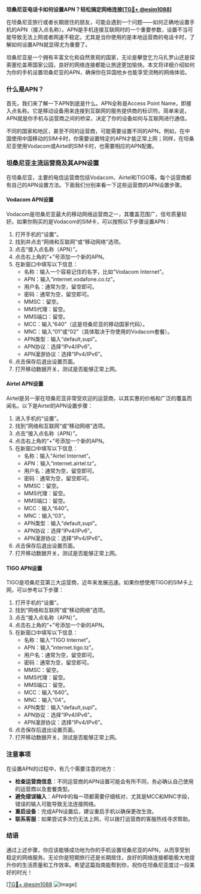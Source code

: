 **坦桑尼亚电话卡如何设置APN？轻松搞定网络连接[[TG💪+ @esim1088](https://t.me/s/esim1088)]**

在坦桑尼亚旅行或者长期居住的朋友，可能会遇到一个问题——如何正确地设置手机的APN（接入点名称）。APN是手机连接互联网时的一个重要参数，设置不当可能导致无法上网或者网速不稳定。尤其是当你使用的是本地运营商的电话卡时，了解如何设置APN就显得尤为重要了。

坦桑尼亚是一个拥有丰富文化和自然景观的国家，无论是攀登乞力马扎罗山还是探索塞伦盖蒂国家公园，良好的网络连接都能让旅途更加愉快。本文将详细介绍如何为你的手机设置坦桑尼亚的APN，确保你在异国他乡也能享受流畅的网络体验。

### 什么是APN？

首先，我们来了解一下APN到底是什么。APN全称是Access Point Name，即接入点名称。它是移动设备用来连接到互联网的服务提供商的标识符。简单来说，APN就是你手机与运营商之间的桥梁，决定了你的设备如何与互联网进行通信。

不同的国家和地区，甚至不同的运营商，可能需要设置不同的APN。例如，在中国使用中国移动的SIM卡时，你需要设置特定的APN才能正常上网；同样，在坦桑尼亚使用Vodacom或Airtel的SIM卡时，也需要相应的APN配置。

### 坦桑尼亚主流运营商及其APN设置

在坦桑尼亚，主要的电信运营商包括Vodacom、Airtel和TIGO等。每个运营商都有自己的APN设置方法。下面我们分别来看一下这些运营商的APN设置步骤。

#### Vodacom APN设置

Vodacom是坦桑尼亚最大的移动网络运营商之一，其覆盖范围广，信号质量较好。如果你购买的是Vodacom的SIM卡，可以按照以下步骤设置APN：

1. 打开手机的“设置”。
2. 找到并点击“网络和互联网”或“移动网络”选项。
3. 点击“接入点名称（APN）”。
4. 点击右上角的“+”号添加一个新的APN。
5. 在新窗口中填写以下信息：
   - 名称：输入一个容易记住的名字，比如“Vodacom Internet”。
   - APN：输入“internet.vodafone.co.tz”。
   - 用户名：通常为空，留空即可。
   - 密码：通常为空，留空即可。
   - MMSC：留空。
   - MMS代理：留空。
   - MMS端口：留空。
   - MCC：输入“640”（这是坦桑尼亚的移动国家代码）。
   - MNC：输入“01”或“02”（具体取决于你使用的Vodacom套餐）。
   - APN类型：输入“default,supl”。
   - APN协议：选择“IPv4/IPv6”。
   - APN漫游协议：选择“IPv4/IPv6”。
6. 点击保存后退出设置页面。
7. 打开移动数据开关，测试是否能够正常上网。

#### Airtel APN设置

Airtel是另一家在坦桑尼亚非常受欢迎的运营商，以其实惠的价格和广泛的覆盖而闻名。以下是Airtel的APN设置步骤：

1. 进入手机的“设置”。
2. 找到“网络和互联网”或“移动网络”选项。
3. 点击“接入点名称（APN）”。
4. 点击右上角的“+”号添加一个新的APN。
5. 在新窗口中填写以下信息：
   - 名称：输入“Airtel Internet”。
   - APN：输入“internet.airtel.tz”。
   - 用户名：通常为空，留空即可。
   - 密码：通常为空，留空即可。
   - MMSC：留空。
   - MMS代理：留空。
   - MMS端口：留空。
   - MCC：输入“640”。
   - MNC：输入“03”。
   - APN类型：输入“default,supl”。
   - APN协议：选择“IPv4/IPv6”。
   - APN漫游协议：选择“IPv4/IPv6”。
6. 点击保存后退出设置页面。
7. 打开移动数据开关，测试是否能够正常上网。

#### TIGO APN设置

TIGO是坦桑尼亚第三大运营商，近年来发展迅速。如果你想使用TIGO的SIM卡上网，可以参考以下步骤：

1. 打开手机的“设置”。
2. 找到“网络和互联网”或“移动网络”选项。
3. 点击“接入点名称（APN）”。
4. 点击右上角的“+”号添加一个新的APN。
5. 在新窗口中填写以下信息：
   - 名称：输入“TIGO Internet”。
   - APN：输入“internet.tigo.tz”。
   - 用户名：通常为空，留空即可。
   - 密码：通常为空，留空即可。
   - MMSC：留空。
   - MMS代理：留空。
   - MMS端口：留空。
   - MCC：输入“640”。
   - MNC：输入“04”。
   - APN类型：输入“default,supl”。
   - APN协议：选择“IPv4/IPv6”。
   - APN漫游协议：选择“IPv4/IPv6”。
6. 点击保存后退出设置页面。
7. 打开移动数据开关，测试是否能够正常上网。

### 注意事项

在设置APN的过程中，有几个需要注意的地方：

- **检查运营商信息**：不同运营商的APN设置可能会有所不同，务必确认自己使用的运营商以及套餐类型。
- **避免错误输入**：APN中的每一项都需要仔细核对，尤其是MCC和MNC字段，错误的输入可能导致无法连接网络。
- **重启设备**：完成APN设置后，建议重启手机以确保更改生效。
- **联系客服**：如果尝试多次仍无法上网，可以拨打运营商的客服热线寻求帮助。

### 结语

通过上述步骤，你应该能够成功地为你的手机设置坦桑尼亚的APN，从而享受到稳定的网络服务。无论你是短期旅行还是长期居住，良好的网络连接都能极大地提升你的生活质量和工作效率。希望这篇指南能帮到你，祝你在坦桑尼亚度过一段美好的时光！

[[TG💪+ @esim1088](https://t.me/s/esim1088) ![Image](https://i.postimg.cc/4NQfJmqS/Snipaste-2025-05-13-00-14-12.png)]
